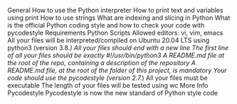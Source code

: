 General
How to use the Python interpreter
How to print text and variables using print
How to use strings
What are indexing and slicing in Python
What is the official Python coding style and how to check your code with pycodestyle
Requirements
Python Scripts
Allowed editors: vi, vim, emacs
All your files will be interpreted/compiled on Ubuntu 20.04 LTS using python3 (version 3.8.*)
All your files should end with a new line
The first line of all your files should be exactly #!/usr/bin/python3
A README.md file at the root of the repo, containing a description of the repository
A README.md file, at the root of the folder of this project, is mandatory
Your code should use the pycodestyle (version 2.7.*)
All your files must be executable
The length of your files will be tested using wc
More Info
Pycodestyle
Pycodestyle is now the new standard of Python style code
